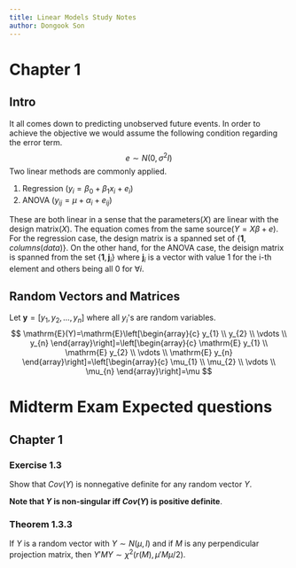 ```yaml
---
title: Linear Models Study Notes
author: Dongook Son
---
```


# Chapter 1

## Intro

It all comes down to predicting unobserved future events. In order to achieve the objective we would assume the following condition regarding the error term.
$$
 e \sim N(0, \sigma^2I)
$$
Two linear methods are commonly applied.

1.  Regression ($y_i = \beta_0 + \beta_1 x_i + e_i$)
2.  ANOVA ($y_{ij} = \mu + \alpha _i + e_{ij}$)

These are both linear in a sense that the parameters($X$) are linear with the design matrix($X$). The equation comes from the same source($Y= X\beta + e$). For the regression case, the design matrix is a spanned set of {$\mathbf{1}, columns(data)$}. On the other hand, for the ANOVA case, the deisign matrix is spanned from the set {$\mathbf{1}, \mathbf{j}_i$} where $\mathbf{j}_i$ is a vector with value 1 for the i-th element and others being all 0 for $\forall i$. 

## Random Vectors and Matrices

Let $\mathbf{y} = [y_1, y_2, …, y_n]$ where all $y_i$'s are random variables. 
$$
\mathrm{E}(Y)=\mathrm{E}\left[\begin{array}{c}
y_{1} \\
y_{2} \\
\vdots \\
y_{n}
\end{array}\right]=\left[\begin{array}{c}
\mathrm{E} y_{1} \\
\mathrm{E} y_{2} \\
\vdots \\
\mathrm{E} y_{n}
\end{array}\right]=\left[\begin{array}{c}
\mu_{1} \\
\mu_{2} \\
\vdots \\
\mu_{n}
\end{array}\right]=\mu
$$




# Midterm Exam Expected questions


## Chapter 1

### Exercise 1.3

Show that $Cov(Y)$ is nonnegative definite for any random vector $Y$. 

**Note that $Y$ is non-singular iff $Cov(Y)$ is positive definite**. 

### Theorem 1.3.3

If $Y$ is a random vector with $Y \sim N(\mu, I)$ and if $M$ is any perpendicular projection matrix, then $Y' MY \sim \chi^2 (r(M), \mu' M \mu /2)$. 